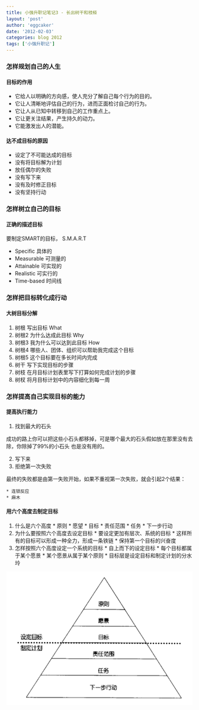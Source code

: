 ```yaml
---
title: 小强升职记笔记3 - 长出树干和枝桠 
layout: 'post'
author: 'eggcaker'
date: '2012-02-03'
categories: blog 2012
tags: ['小强升职记']
---
```



### 怎样规划自己的人生

#### 目标的作用

  * 它给人以明确的方向感，使人充分了解自己每个行为的目的。 
  * 它让人清晰地评估自己的行为，进而正面检讨自己的行为。 
  * 它让人从已知中转移到自己的工作重点上。 
  * 它让更关注结果，产生持久的动力。 
  * 它能激发出人的潜能。 

#### 达不成目标的原因

  * 设定了不可能达成的目标 
  * 没有将目标解为计划 
  * 放任偶尔的失败 
  * 没有写下来 
  * 没有及时修正目标 
  * 没有坚持行动 

### 怎样树立自己的目标

#### 正确的描述目标

要制定SMART的目标， S.M.A.R.T

  * Specific 具体的 
  * Measurable 可测量的 
  * Attainable 可实现的 
  * Realistic 可实行的 
  * Time-based 时间线 

### 怎样把目标转化成行动

#### 大树目标分解

  1. 树根 写出目标 What 
  2. 树根2 为什么达成此目标 Why 
  3. 树根3 我为什么可以达到此目标 How 
  4. 树根4 哪些人、团体、组织可以帮助我完成这个目标 
  5. 树根5 这个目标要在多长时间内完成 
  6. 树干 写下实现目标的步骤 
  7. 树枝 在月目标计划表里写下打算如何完成计划的步骤 
  8. 树杈 将月目标计划中的内容细化到每一周 

### 怎样提高自己实现目标的能力

#### 提高执行能力

  1. 找到最大的石头 

成功的路上你可以把这些小石头都移掉，可是哪个最大的石头假如放在那里没有去除，你除掉了99%的小石头 也是没有用的。

  2. 写下来 
  3. 拒绝第一次失败 

最终的失败都是由第一失败开始，如果不重视第一次失败，就会引起2个结果：

    * 连锁反应 
    * 麻木 

#### 用六个高度去制定目标

  1. 什么是六个高度 
    * 原则 
    * 愿望 
    * 目标 
    * 责任范围 
    * 任务 
    * 下一步行动 
  2. 为什么要按照六个高度去设定目标 
    * 要设定更加有层次、系统的目标 
    * 这样所有的目标可以形成一种全力，形成一条铁链 
    * 保持第一个目标的兴奋度 
  3. 怎样按照六个高度设定一个系统的目标 
    * 自上而下的设定目标 
    * 每个目标都属于某个愿景 
    * 某个愿景从属于某个原则 
    * 目标层是设定目标和制定计划的分水坽 

![6 gao du](/assets/articles/2012/02/6_gao_du.png)

